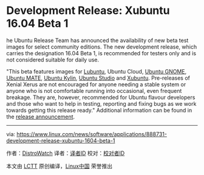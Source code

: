 Development Release: Xubuntu 16.04 Beta 1
============================================

he Ubuntu Release Team has announced the availability of new beta test images for select community editions. The new development release, which carries the designation 16.04 Beta 1, is recommended for testers only and is not considered suitable for daily use.

"This beta features images for [Lubuntu][1], Ubuntu Cloud, [Ubuntu GNOME][2], [Ubuntu MATE][3], [Ubuntu Kylin][4], [Ubuntu Studio][5] and [Xubuntu][6]. Pre-releases of Xenial Xerus are not encouraged for anyone needing a stable system or anyone who is not comfortable running into occasional, even frequent breakage. They are, however, recommended for Ubuntu flavour developers and those who want to help in testing, reporting and fixing bugs as we work towards getting this release ready." Additional information can be found in the [release announcement][7]. 

--------------------------------------------------------------------------------

via: https://www.linux.com/news/software/applications/888731-development-release-xubuntu-1604-beta-1

作者：[DistroWatch][a]
译者：[译者ID](https://github.com/译者ID)
校对：[校对者ID](https://github.com/校对者ID)

本文由 [LCTT](https://github.com/LCTT/TranslateProject) 原创编译，[Linux中国](https://linux.cn/) 荣誉推出

[a]: https://www.linux.com/community/forums/person/284
[1]: http://distrowatch.com/lubuntu
[2]: http://distrowatch.com/ubuntugnome
[3]: http://distrowatch.com/ubuntumate
[4]: http://distrowatch.com/ubuntukylin
[5]: http://distrowatch.com/ubuntustudio
[6]: http://distrowatch.com/xubuntu
[7]: https://lists.ubuntu.com/archives/ubuntu-devel-announce/2016-February/001173.html

